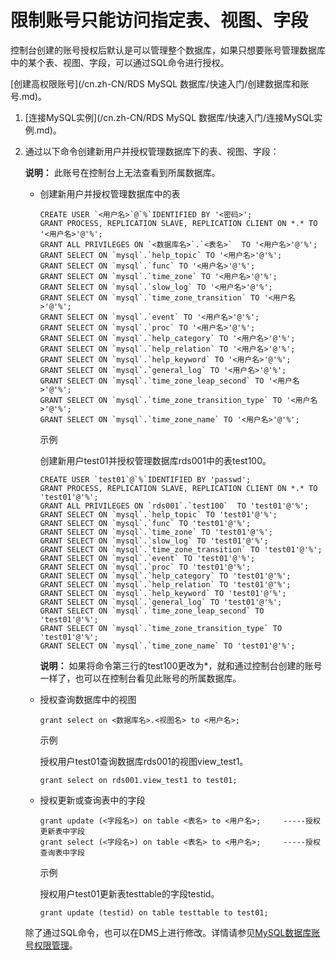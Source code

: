 # 限制账号只能访问指定表、视图、字段

控制台创建的账号授权后默认是可以管理整个数据库，如果只想要账号管理数据库中的某个表、视图、字段，可以通过SQL命令进行授权。

[创建高权限账号](/cn.zh-CN/RDS MySQL 数据库/快速入门/创建数据库和账号.md)。

1.  [连接MySQL实例](/cn.zh-CN/RDS MySQL 数据库/快速入门/连接MySQL实例.md)。

2.  通过以下命令创建新用户并授权管理数据库下的表、视图、字段：

    **说明：** 此账号在控制台上无法查看到所属数据库。

    -   创建新用户并授权管理数据库中的表

        ```
        CREATE USER `<用户名>`@`%`IDENTIFIED BY '<密码>';
        GRANT PROCESS, REPLICATION SLAVE, REPLICATION CLIENT ON *.* TO '<用户名>'@'%';
        GRANT ALL PRIVILEGES ON `<数据库名>`.`<表名>`  TO '<用户名>'@'%';
        GRANT SELECT ON `mysql`.`help_topic` TO '<用户名>'@'%';
        GRANT SELECT ON `mysql`.`func` TO '<用户名>'@'%';
        GRANT SELECT ON `mysql`.`time_zone` TO '<用户名>'@'%';
        GRANT SELECT ON `mysql`.`slow_log` TO '<用户名>'@'%';
        GRANT SELECT ON `mysql`.`time_zone_transition` TO '<用户名>'@'%';
        GRANT SELECT ON `mysql`.`event` TO '<用户名>'@'%';
        GRANT SELECT ON `mysql`.`proc` TO '<用户名>'@'%';
        GRANT SELECT ON `mysql`.`help_category` TO '<用户名>'@'%';
        GRANT SELECT ON `mysql`.`help_relation` TO '<用户名>'@'%';
        GRANT SELECT ON `mysql`.`help_keyword` TO '<用户名>'@'%';
        GRANT SELECT ON `mysql`.`general_log` TO '<用户名>'@'%';
        GRANT SELECT ON `mysql`.`time_zone_leap_second` TO '<用户名>'@'%';
        GRANT SELECT ON `mysql`.`time_zone_transition_type` TO '<用户名>'@'%';
        GRANT SELECT ON `mysql`.`time_zone_name` TO '<用户名>'@'%';
        ```

        示例

        创建新用户test01并授权管理数据库rds001中的表test100。

        ```
        CREATE USER `test01`@`%`IDENTIFIED BY 'passwd';
        GRANT PROCESS, REPLICATION SLAVE, REPLICATION CLIENT ON *.* TO 'test01'@'%';
        GRANT ALL PRIVILEGES ON `rds001`.`test100`  TO 'test01'@'%';
        GRANT SELECT ON `mysql`.`help_topic` TO 'test01'@'%';
        GRANT SELECT ON `mysql`.`func` TO 'test01'@'%';
        GRANT SELECT ON `mysql`.`time_zone` TO 'test01'@'%';
        GRANT SELECT ON `mysql`.`slow_log` TO 'test01'@'%';
        GRANT SELECT ON `mysql`.`time_zone_transition` TO 'test01'@'%';
        GRANT SELECT ON `mysql`.`event` TO 'test01'@'%';
        GRANT SELECT ON `mysql`.`proc` TO 'test01'@'%';
        GRANT SELECT ON `mysql`.`help_category` TO 'test01'@'%';
        GRANT SELECT ON `mysql`.`help_relation` TO 'test01'@'%';
        GRANT SELECT ON `mysql`.`help_keyword` TO 'test01'@'%';
        GRANT SELECT ON `mysql`.`general_log` TO 'test01'@'%';
        GRANT SELECT ON `mysql`.`time_zone_leap_second` TO 'test01'@'%';
        GRANT SELECT ON `mysql`.`time_zone_transition_type` TO 'test01'@'%';
        GRANT SELECT ON `mysql`.`time_zone_name` TO 'test01'@'%';
        ```

        **说明：** 如果将命令第三行的test100更改为\*，就和通过控制台创建的账号一样了，也可以在控制台看见此账号的所属数据库。

    -   授权查询数据库中的视图

        ```
        grant select on <数据库名>.<视图名> to <用户名>;
        ```

        示例

        授权用户test01查询数据库rds001的视图view\_test1。

        ```
        grant select on rds001.view_test1 to test01;
        ```

    -   授权更新或查询表中的字段

        ```
        grant update (<字段名>) on table <表名> to <用户名>;     -----授权更新表中字段
        grant select (<字段名>) on table <表名> to <用户名>;     -----授权查询表中字段
        ```

        示例

        授权用户test01更新表testtable的字段testid。

        ```
        grant update (testid) on table testtable to test01;
        ```

    除了通过SQL命令，也可以在DMS上进行修改。详情请参见[MySQL数据库账号权限管理]()。


